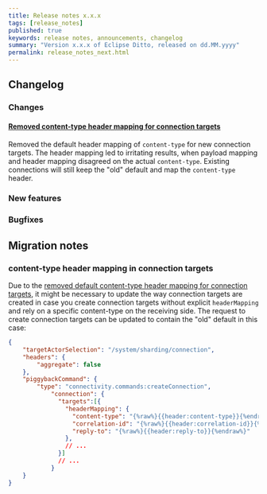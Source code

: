 ```yaml
---
title: Release notes x.x.x
tags: [release_notes]
published: true
keywords: release notes, announcements, changelog
summary: "Version x.x.x of Eclipse Ditto, released on dd.MM.yyyy"
permalink: release_notes_next.html
---
```


## Changelog


### Changes

#### [Removed content-type header mapping for connection targets](https://github.com/eclipse/ditto/pull/934)

Removed the default header mapping of `content-type` for new connection targets. The header mapping led to irritating results,
when payload mapping and header mapping disagreed on the actual `content-type`. Existing connections will still keep
the "old" default and map the `content-type` header.

### New features


### Bugfixes


## Migration notes

### content-type header mapping in connection targets

Due to the [removed default content-type header mapping for connection targets](https://github.com/eclipse/ditto/pull/934),
it might be necessary to update the way connection targets are created in case you create connection targets without explicit
`headerMapping` and rely on a specific content-type on the receiving side. The request to create connection targets
can be updated to contain the "old" default in this case:
```json
{
    "targetActorSelection": "/system/sharding/connection",
    "headers": {
        "aggregate": false
    },
    "piggybackCommand": {
        "type": "connectivity.commands:createConnection",
            "connection": {
              "targets":[{
                "headerMapping": {
                  "content-type": "{%raw%}{{header:content-type}}{%endraw%}",
                  "correlation-id": "{%raw%}{{header:correlation-id}}{%endraw%}",
                  "reply-to": "{%raw%}{{header:reply-to}}{%endraw%}"
                },
                // ...
              }]
              // ...
            }
    }
}
```
